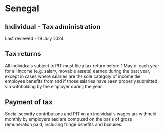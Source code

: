 # Senegal
## Individual - Tax administration
Last reviewed - 19 July 2024
## Tax returns
All individuals subject to PIT must file a tax return before 1 May of each year for all income (e.g. salary, movable assets) earned during the past year, except in cases where salaries are the sole category of income the employee benefits from and if those salaries have been properly submitted via withholding by the employer during the year.
## Payment of tax
Social security contributions and PIT on an individual’s wages are withheld monthly by employers and are computed on the basis of gross remuneration paid, including fringe benefits and bonuses.
